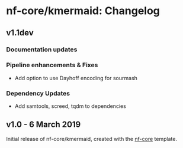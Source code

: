# nf-core/kmermaid: Changelog

## v1.1dev

### Documentation updates

### Pipeline enhancements & Fixes

* Add option to use Dayhoff encoding for sourmash

### Dependency Updates

* Add samtools, screed, tqdm to dependencies

## v1.0 - 6 March 2019

Initial release of nf-core/kmermaid, created with the [nf-core](http://nf-co.re/) template.
